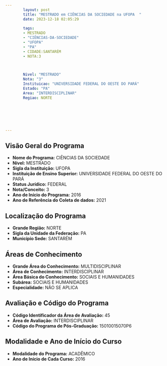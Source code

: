 ```yaml
---
        layout: post
        title: "MESTRADO em CIÊNCIAS DA SOCIEDADE na UFOPA  "
        date: 2023-12-18 02:05:29
     
        tags:
        - MESTRADO
        - "CIÊNCIAS-DA-SOCIEDADE"
        - "UFOPA"
        - "PA"
        - CIDADE:SANTARÉM
        - NOTA:3
        
       

        Nivel: "MESTRADO"
        Nota: "3"
        Instituicao: "UNIVERSIDADE FEDERAL DO OESTE DO PARÁ"
        Estado: "PA"
        Area: "INTERDISCIPLINAR"
        Regiao: NORTE
        
        
        
        
        
        
---
```

## Visão Geral do Programa
- **Nome do Programa:** CIÊNCIAS DA SOCIEDADE
- **Nível:** MESTRADO
- **Sigla da Instituição:** UFOPA
- **Instituição de Ensino Superior:** UNIVERSIDADE FEDERAL DO OESTE DO PARÁ
- **Status Jurídico:** FEDERAL
- **Nota/Conceito:** 3
- **Ano de Início do Programa:** 2016
- **Ano de Referência do Coleta de dados:** 2021

## Localização do Programa
- **Grande Região:** NORTE
- **Sigla da Unidade da Federação:** PA
- **Município Sede:** SANTARÉM

## Áreas de Conhecimento
- **Grande Área do Conhecimento:** MULTIDISCIPLINAR
- **Área de Conhecimento:** INTERDISCIPLINAR
- **Área Básica do Conhecimento:** SOCIAIS E HUMANIDADES
- **Subárea:** SOCIAIS E HUMANIDADES
- **Especialidade:** NÃO SE APLICA

## Avaliação e Código do Programa
- **Código Identificador da Área de Avaliação:** 45
- **Área de Avaliação:** INTERDISCIPLINAR
- **Código do Programa de Pós-Graduação:** 15010015070P6


## Modalidade e Ano de Início do Curso
- **Modalidade do Programa:** ACADÊMICO
- **Ano de Início de Cada Curso:** 2016
